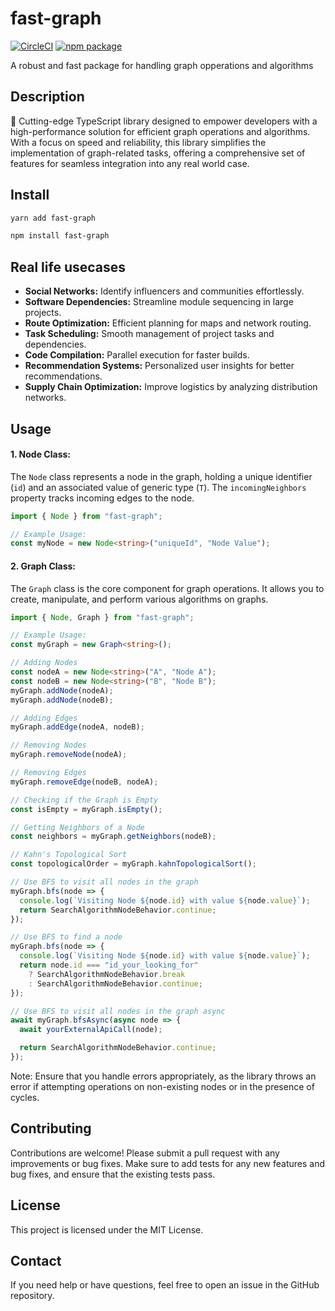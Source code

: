 # fast-graph

[![CircleCI](https://circleci.com/gh/diogofcunha/fast-graph.svg?style=svg)](https://circleci.com/gh/diogofcunha/fast-graph)
[![npm package][npm-badge]][npm]

[npm-badge]: https://img.shields.io/npm/v/fast-graph.png?style=flat-square
[npm]: https://www.npmjs.com/package/fast-graph

A robust and fast package for handling graph opperations and algorithms

## Description

🚀 Cutting-edge TypeScript library designed to empower developers with a high-performance solution for efficient graph operations and algorithms. With a focus on speed and reliability, this library simplifies the implementation of graph-related tasks, offering a comprehensive set of features for seamless integration into any real world case.

## Install

```bash
yarn add fast-graph
```

```bash
npm install fast-graph
```

## Real life usecases

- **Social Networks:** Identify influencers and communities effortlessly.
- **Software Dependencies:** Streamline module sequencing in large projects.
- **Route Optimization:** Efficient planning for maps and network routing.
- **Task Scheduling:** Smooth management of project tasks and dependencies.
- **Code Compilation:** Parallel execution for faster builds.
- **Recommendation Systems:** Personalized user insights for better recommendations.
- **Supply Chain Optimization:** Improve logistics by analyzing distribution networks.

## Usage

#### 1. **Node Class:**

The `Node` class represents a node in the graph, holding a unique identifier (`id`) and an associated value of generic type (`T`). The `incomingNeighbors` property tracks incoming edges to the node.

```typescript
import { Node } from "fast-graph";

// Example Usage:
const myNode = new Node<string>("uniqueId", "Node Value");
```

#### 2. **Graph Class:**

The `Graph` class is the core component for graph operations. It allows you to create, manipulate, and perform various algorithms on graphs.

```typescript
import { Node, Graph } from "fast-graph";

// Example Usage:
const myGraph = new Graph<string>();

// Adding Nodes
const nodeA = new Node<string>("A", "Node A");
const nodeB = new Node<string>("B", "Node B");
myGraph.addNode(nodeA);
myGraph.addNode(nodeB);

// Adding Edges
myGraph.addEdge(nodeA, nodeB);

// Removing Nodes
myGraph.removeNode(nodeA);

// Removing Edges
myGraph.removeEdge(nodeB, nodeA);

// Checking if the Graph is Empty
const isEmpty = myGraph.isEmpty();

// Getting Neighbors of a Node
const neighbors = myGraph.getNeighbors(nodeB);

// Kahn's Topological Sort
const topologicalOrder = myGraph.kahnTopologicalSort();

// Use BFS to visit all nodes in the graph
myGraph.bfs(node => {
  console.log(`Visiting Node ${node.id} with value ${node.value}`);
  return SearchAlgorithmNodeBehavior.continue;
});

// Use BFS to find a node
myGraph.bfs(node => {
  console.log(`Visiting Node ${node.id} with value ${node.value}`);
  return node.id === "id_your_looking_for"
    ? SearchAlgorithmNodeBehavior.break
    : SearchAlgorithmNodeBehavior.continue;
});

// Use BFS to visit all nodes in the graph async
await myGraph.bfsAsync(async node => {
  await yourExternalApiCall(node);

  return SearchAlgorithmNodeBehavior.continue;
});
```

Note: Ensure that you handle errors appropriately, as the library throws an error if attempting operations on non-existing nodes or in the presence of cycles.

## Contributing

Contributions are welcome! Please submit a pull request with any improvements or bug fixes. Make sure to add tests for any new features and bug fixes, and ensure that the existing tests pass.

## License

This project is licensed under the MIT License.

## Contact

If you need help or have questions, feel free to open an issue in the GitHub repository.

